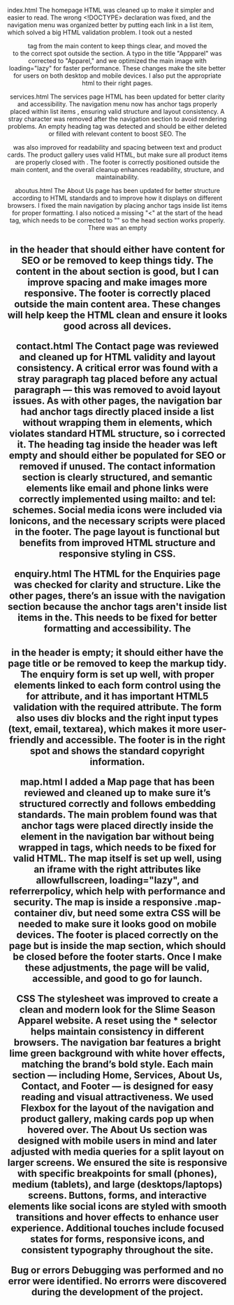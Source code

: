 index.html
The homepage HTML was cleaned up to make it simpler and easier to read. The wrong <!DOCTYPE> declaration was fixed, and the navigation menu was organized better by putting each link in a list item, which solved a big HTML validation problem. I took out a nested <header> tag from the main content to keep things clear, and moved the <footer> to the correct spot outside the section. A typo in the title "Appparel" was corrected to "Apparel," and we optimized the main image with loading="lazy" for faster performance. These changes make the site better for users on both desktop and mobile devices. I also put the appropriate html to their right pages.

services.html
The services page HTML has been updated for better clarity and accessibility. The navigation menu now has anchor tags properly placed within list items , ensuring valid structure and layout consistency. A stray character  was removed after the navigation section to avoid rendering problems. An empty heading tag was detected and should be either deleted or filled with relevant content to boost SEO. The <section id="services"> was also improved for readability and spacing between text and product cards. The product gallery uses valid HTML, but make sure all product items are properly closed with </div>. The footer is correctly positioned outside the main content, and the overall cleanup enhances readability, structure, and maintainability. 

aboutus.html
The About Us page has been updated for better structure according to HTML standards and to improve how it displays on different browsers. I fixed the main navigation by placing anchor tags inside list items for proper formatting. I also noticed a missing "<" at the start of the head tag, which needs to be corrected to "<head>" so the head section works properly. There was an empty <h1> in the header that should either have content for SEO or be removed to keep things tidy. The content in the about section is good, but I can improve spacing and make images more responsive. The footer is correctly placed outside the main content area. These changes will help keep the HTML clean and ensure it looks good across all devices.

contact.html
The Contact page was reviewed and cleaned up for HTML validity and layout consistency. A critical error was found with a stray paragraph tag placed before any actual paragraph — this was removed to avoid layout issues. As with other pages, the navigation bar had anchor tags directly placed inside a list without wrapping them in elements, which violates standard HTML structure, so i corrected it. The heading tag inside the header was left empty and should either be populated for SEO or removed if unused. The contact information section is clearly structured, and semantic elements like email and phone links were correctly implemented using mailto: and tel: schemes. Social media icons were included via Ionicons, and the necessary scripts were placed in the footer. The page layout is functional but benefits from improved HTML structure and responsive styling in CSS.

enquiry.html
The HTML for the Enquiries page was checked for clarity and structure. Like the other pages, there’s an issue with the navigation section because the anchor  tags aren't inside list items in the. This needs to be fixed for better formatting and accessibility. The <h1> in the header is empty; it should either have the page title or be removed to keep the markup tidy. The enquiry form is set up well, with proper <label> elements linked to each form control using the for attribute, and it has important HTML5 validation with the required attribute. The form also uses div blocks and the right input types (text, email, textarea), which makes it more user-friendly and accessible. The footer is in the right spot and shows the standard copyright information.

map.html
I added a Map page that has been reviewed and cleaned up to make sure it’s structured correctly and follows embedding standards. The main problem found was that anchor tags were placed directly inside the element in the navigation bar without being wrapped in tags, which needs to be fixed for valid HTML. The map itself is set up well, using an iframe with the right attributes like allowfullscreen, loading="lazy", and referrerpolicy, which help with performance and security. The map is inside a responsive .map-container div, but need some extra CSS will be needed to make sure it looks good on mobile devices. The footer is placed correctly on the page but is inside the map section, which should be closed before the footer starts. Once I make these adjustments, the page will be valid, accessible, and good to go for launch.

CSS
The stylesheet was improved to create a clean and modern look for the Slime Season Apparel website. A reset using the * selector helps maintain consistency in different browsers. The navigation bar features a bright lime green background with white hover effects, matching the brand’s bold style. Each main section — including Home, Services, About Us, Contact, and Footer — is designed for easy reading and visual attractiveness. We used Flexbox for the layout of the navigation and product gallery, making cards pop up when hovered over. The About Us section was designed with mobile users in mind and later adjusted with media queries for a split layout on larger screens. We ensured the site is responsive with specific breakpoints for small (phones), medium (tablets), and large (desktops/laptops) screens. Buttons, forms, and interactive elements like social icons are styled with smooth transitions and hover effects to enhance user experience. Additional touches include focused states for forms, responsive icons, and consistent typography throughout the site.

Bug or errors
Debugging was performed and no error were identified. No errorrs were discovered during the development of the project.

